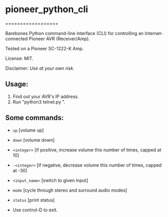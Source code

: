 # pioneer_python_cli

==================

Barebones Python command-line interface (CLI) for controlling an Internet-connected Pioneer AVR (Receiver/Amp).

Tested on a Pioneer SC-1222-K Amp.

License: MIT.

Disclaimer: *Use at your own risk.*

## Usage:

1. Find out your AVR's IP address.
2. Run "python3 telnet.py <ipaddress>".

## Some commands:

- `up`              [volume up]
- `down`            [volume down]
- `<integer>`       [if positive, increase volume this number of times, capped at 10]
- `-<integer>`      [if negative, decrease volume this number of times, capped at -30]

- `<input_name>`    [switch to given input]
- `mode`            [cycle through stereo and surround audio modes]
- `status`          [print status]

- Use control-D to exit.
